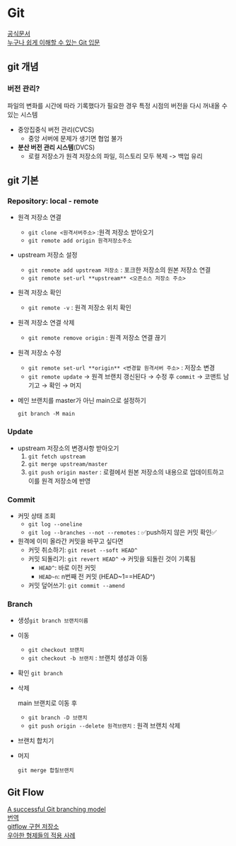 # Git
[공식문서](https://git-scm.com/doc)  
[누구나 쉽게 이해할 수 있는 Git 입문](https://backlog.com/git-tutorial/kr/intro/intro1_3.html)

## git 개념
### 버전 관리?
파일의 변화를 시간에 따라 기록했다가 필요한 경우 특정 시점의 버전을 다시 꺼내올 수 있는 시스템
- 중앙집중식 버전 관리(CVCS)
  - 중앙 서버에 문제가 생기면 협업 불가
- **분산 버전 관리 시스템**(DVCS)
  - 로컬 저장소가 원격 저장소의 파일, 히스토리 모두 복제 -> 백업 유리

## git 기본
### Repository: local - remote

- 원격 저장소 연결
    - `git clone <원격서버주소>` :원격 저장소 받아오기
    - `git remote add origin 원격저장소주소`
- upstream 저장소 설정
    - `git remote add upstream 저장소` : 포크한 저장소의 원본 저장소 연결
    - `git remote set-url **upstream** <오픈소스 저장소 주소>`
- 원격 저장소 확인
    - `git remote -v` : 원격 저장소 위치 확인
- 원격 저장소 연결 삭제
    - `git remote remove origin` : 원격 저장소 연결 끊기
- 원격 저장소 수정
    - `git remote set-url **origin** <변경할 원격서버 주소>` : 저장소 변경
    - `git remote update` → 원격 브랜치 갱신된다 → 수정 후 `commit` → 코맨트 남기고 → 확인 → 머지
- 메인 브랜치를 master가 아닌 main으로 설정하기
    
    `git branch -M main`

### Update
- upstream 저장소의 변경사항 받아오기
    1. `git fetch upstream`
    2. `git merge upstream/master`
    3. `git push origin master` : 로컬에서 원본 저장소의 내용으로 업데이트하고 이를 원격 저장소에 반영

### Commit
- 커밋 상태 조회
    - `git log --oneline`
    - `git log --branches --not --remotes` : ✅push하지 않은 커밋 확인✅
- 원격에 이미 올라간 커밋을 바꾸고 싶다면
    - 커밋 취소하기: `git reset --soft HEAD^`
    - 커밋 되돌리기: `git revert HEAD^` -> 커밋을 되돌린 것이 기록됨
      - `HEAD^`: 바로 이전 커밋
      - `HEAD~n`: n번째 전 커밋 (HEAD~1==HEAD^)
    - 커밋 덮어쓰기: `git commit --amend` 

### Branch

- 생성`git branch 브랜치이름`
- 이동
    - `git checkout 브랜치`
    - `git checkout -b 브랜치` : 브랜치 생성과 이동
- 확인 `git branch`
- 삭제
    
    main 브랜치로 이동 후
    
    - `git branch -D 브랜치`
    - `git push origin --delete 원격브랜치` : 원격 브랜치 삭제
- 브랜치 합치기
- 머지
    
    `git merge 합칠브랜치`

## Git Flow
[A successful Git branching model](https://nvie.com/posts/a-successful-git-branching-model/)   
[번역](http://dogfeet.github.io/articles/2011/a-successful-git-branching-model.html)  
[gitflow 구현 저장소](https://github.com/nvie/gitflow)   
[우아한 형제들의 적용 사례](https://techblog.woowahan.com/2553/)
